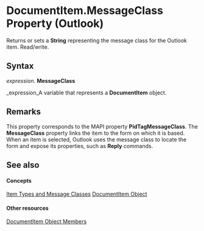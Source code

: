
# DocumentItem.MessageClass Property (Outlook)

Returns or sets a  **String** representing the message class for the Outlook item. Read/write.


## Syntax

 _expression_. **MessageClass**

 _expression_A variable that represents a  **DocumentItem** object.


## Remarks

This property corresponds to the MAPI property  **PidTagMessageClass**. The  **MessageClass** property links the item to the form on which it is based. When an item is selected, Outlook uses the message class to locate the form and expose its properties, such as **Reply** commands.


## See also


#### Concepts


 [Item Types and Message Classes](15b709cc-7486-b6c7-88a3-4a4d8e0ab292.md)
 [DocumentItem Object](7b0a6af0-6632-3ff6-841f-5b081d0d68d8.md)
#### Other resources


 [DocumentItem Object Members](2c6d563b-39cb-9cb3-3bfe-93fe595325cf.md)
